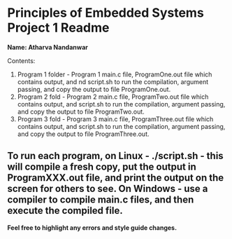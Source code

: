 # Principles of Embedded Systems Project 1 Readme

**Name: Atharva Nandanwar**

Contents:
1. Program 1 folder - Program 1 main.c file, ProgramOne.out file which contains output, and nd script.sh to run the compilation, argument passing, and copy the output to file ProgramOne.out.
2. Program 2 fold - Program 2 main.c file, ProgramTwo.out file which contains output, and script.sh to run the compilation, argument passing, and copy the output to file ProgramTwo.out.
3. Program 3 fold - Program 3 main.c file, ProgramThree.out file which contains output, and script.sh to run the compilation, argument passing, and copy the output to file ProgramThree.out.

To run each program, on Linux - ./script.sh - this will compile a fresh copy, put the output in ProgramXXX.out file, and print the output on the screen for others to see. On Windows - use a compiler to compile main.c files, and then execute the compiled file.
---

**Feel free to highlight any errors and style guide changes.**


